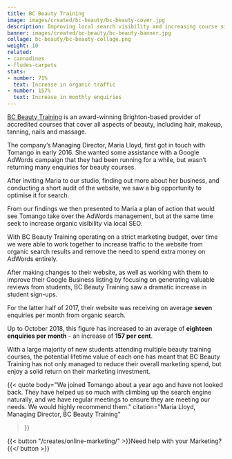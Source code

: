 ```yaml
---
title: BC Beauty Training
image: images/created/bc-beauty/bc-beauty-cover.jpg
description: Improving local search visibility and increasing course sign-ups for leading training company.
banner: images/created/bc-beauty/bc-beauty-banner.jpg
collage: bc-beauty/bc-beauty-collage.png
weight: 10
related:
- cannadines
- fludes-carpets
stats:
- number: 71%
  text: Increase in organic traffic
- number: 157%
  text: Increase in monthly enquiries
---
```


[BC Beauty Training](https://bcbeautytraining.co.uk/) is an award-winning Brighton-based provider of accredited courses that cover all aspects of beauty, including hair, makeup, tanning, nails and massage.
 
The company’s Managing Director, Maria Lloyd, first got in touch with Tomango in early 2016. She wanted some assistance with a Google AdWords campaign that they had been running for a while, but wasn’t returning many enquiries for
beauty courses.
 
After inviting Maria to our studio, finding out more about her business, and conducting a short audit of the website, we saw a big opportunity to optimise it for search.

From our findings we then presented to Maria a plan of action that would see Tomango take over the AdWords management, but at the same time seek to increase organic visibility via local SEO.
 
With BC Beauty Training operating on a strict marketing budget, over time we were able to work together to increase traffic to the website from organic search results and remove the need to spend extra money on AdWords entirely.
 
After making changes to their website, as well as working with them to improve their Google Business listing by focusing on generating valuable reviews from students, BC Beauty Training saw a dramatic increase in student sign-ups.
 
For the latter half of 2017, their website was receiving on average **seven** enquiries per month from organic search.
 
Up to October 2018, this figure has increased to an average of **eighteen enquiries per month** - an increase of **157 per cent**.
 
With a large majority of new students attending multiple beauty training courses, the potential lifetime value of each one has meant that BC Beauty Training has not only managed to reduce their overall marketing spend, but enjoy a
solid return on their marketing investment.

{{< quote
	body="We joined Tomango about a year ago and have not looked back. They have helped us so much with climbing up the search engine naturally, and we have regular meetings to ensure they are meeting our needs. We would highly recommend them."
	citation="Maria Lloyd, Managing Director, BC Beauty Training"
>}}

{{< button "/creates/online-marketing/" >}}Need help with your Marketing?{{</ button >}}

